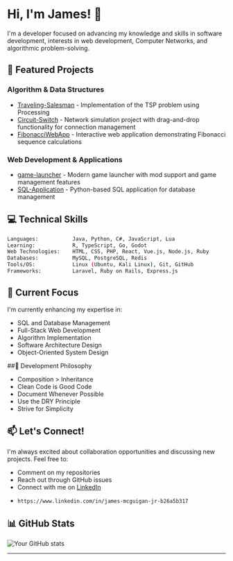 # Hi, I'm James! 👋

I'm a developer focused on advancing my knowledge and skills in software development, interests in web development, Computer Networks, and algorithmic problem-solving.

## 🚀 Featured Projects

### Algorithm & Data Structures
- [Traveling-Salesman](https://github.com/Jimmyu2foru18/Traveling-Salesman) - Implementation of the TSP problem using Processing
- [Circuit-Switch](https://github.com/Jimmyu2foru18/Circuit-Switch) - Network simulation project with drag-and-drop functionality for connection management
- [FibonacciWebApp](https://github.com/Jimmyu2foru18/FibonacciWebApp) - Interactive web application demonstrating Fibonacci sequence calculations

### Web Development & Applications
- [game-launcher](https://github.com/Jimmyu2foru18/game-launcher) - Modern game launcher with mod support and game management features
- [SQL-Application](https://github.com/Jimmyu2foru18/SQL-Application) - Python-based SQL application for database management

## 💻 Technical Skills
```bash 
Languages:           Java, Python, C#, JavaScript, Lua
Learning:            R, TypeScript, Go, Godot
Web Technologies:    HTML, CSS, PHP, React, Vue.js, Node.js, Ruby
Databases:           MySQL, PostgreSQL, Redis
Tools/OS:            Linux (Ubuntu, Kali Linux), Git, GitHub
Frameworks:          Laravel, Ruby on Rails, Express.js
```
## 🌱 Current Focus

I'm currently enhancing my expertise in:
- SQL and Database Management
- Full-Stack Web Development
- Algorithm Implementation
- Software Architecture Design
- Object-Oriented System Design

##📔 Development Philosophy 
- Composition > Inheritance
- Clean Code is Good Code
- Document Whenever Possible
- Use the DRY Principle
- Strive for Simplicity 

## 📫 Let's Connect!

I'm always excited about collaboration opportunities and discussing new projects. Feel free to:
- Comment on my repositories
- Reach out through GitHub issues
- Connect with me on [LinkedIn](#https://www.linkedin.com/in/james-mcguigan-jr-b26a5b317)
- ```bash
  https://www.linkedin.com/in/james-mcguigan-jr-b26a5b317
  ```
## 📊 GitHub Stats

![Your GitHub stats](https://github-readme-stats.vercel.app/api?username=Jimmyu2foru18&show_icons=true&theme=radical)

---
